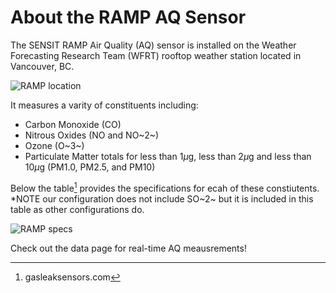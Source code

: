 # About the RAMP AQ Sensor

The SENSIT RAMP Air Quality (AQ) sensor is installed on the Weather Forecasting Research Team (WFRT) rooftop weather station located in Vancouver, BC. 

![RAMP location](/pics/station_site.png)

It measures a varity of constituents including:

- Carbon Monoxide (CO)
- Nitrous Oxides (NO and NO~2~)
- Ozone (O~3~)
- Particulate Matter totals for less than 1$\mu$g, less than 2$\mu$g and less than 10$\mu$g (PM1.0, PM2.5, and PM10)

Below the table[^first] provides the specifications for ecah of these constiutents. *NOTE our configuration does not include SO~2~ but it is included in this table as other configurations do. 

![RAMP specs](/pics/ramp_specs.png)

Check out the data page for real-time AQ meausrements!
[^first]: gasleaksensors.com




